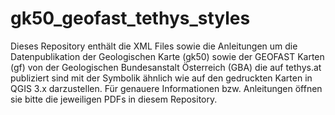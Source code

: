 # gk50_geofast_tethys_styles
Dieses Repository enthält die XML Files sowie die Anleitungen um die Datenpublikation der Geologischen Karte (gk50) sowie der GEOFAST Karten (gf) von der Geologischen Bundesanstalt Österreich (GBA) die auf tethys.at publiziert sind mit der Symbolik ähnlich wie auf den gedruckten Karten in QGIS 3.x darzustellen.
Für genauere Informationen bzw. Anleitungen öffnen sie bitte die jeweiligen PDFs in diesem Repository.
